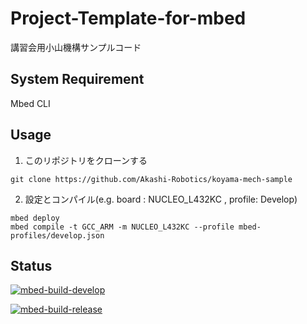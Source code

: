 # Project-Template-for-mbed

講習会用小山機構サンプルコード

## System Requirement

Mbed CLI

## Usage

1. このリポジトリをクローンする

  ```terminal
  git clone https://github.com/Akashi-Robotics/koyama-mech-sample
  ```

2. 設定とコンパイル(e.g. board : NUCLEO_L432KC , profile: Develop)

  ```terminal
  mbed deploy
  mbed compile -t GCC_ARM -m NUCLEO_L432KC --profile mbed-profiles/develop.json
  ```

## Status

[![mbed-build-develop](https://github.com/Akashi-Robotics/Project-Template-for-mbed/actions/workflows/mbed-build-develop.yml/badge.svg?branch=develop)](https://github.com/Akashi-Robotics/koyama-mech-sample/actions/workflows/mbed-build-develop.yml)

[![mbed-build-release](https://github.com/Akashi-Robotics/Project-Template-for-mbed/actions/workflows/mbed-build-release.yml/badge.svg)](https://github.com/Akashi-Robotics/koyama-mech-sample/actions/workflows/mbed-build-release.yml)
